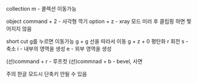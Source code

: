 collection
m - 콜렉션 이동가능

object
command + 2 - 사각형 깍기
option + z - xray 모드
미러 후 클립핑 하면 찢어지지 않음

short cut
g를 누르면 이동가능
g + g 선을 따라서 이동
g + z + 0 평탄화
r 회전
s - 축소
i - 내부의 영역을 생성
e - 외부 영역을 생성

(선)command + r - 루프컷
(선)commnad + b - bevel, 사면

주의
한글 모드시 단축키 안될 수 있음
